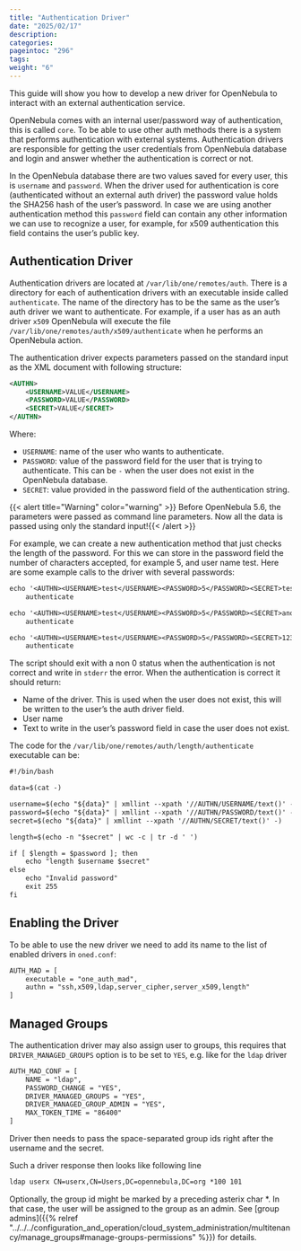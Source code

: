 ```yaml
---
title: "Authentication Driver"
date: "2025/02/17"
description:
categories:
pageintoc: "296"
tags:
weight: "6"
---
```


<a id="devel-auth"></a>

<!--# Authentication Driver -->

This guide will show you how to develop a new driver for OpenNebula to interact with an external authentication service.

OpenNebula comes with an internal user/password way of authentication, this is called `core`. To be able to use other auth methods there is a system that performs authentication with external systems. Authentication drivers are responsible for getting the user credentials from OpenNebula database and login and answer whether the authentication is correct or not.

In the OpenNebula database there are two values saved for every user, this is `username` and `password`. When the driver used for authentication is core (authenticated without an external auth driver) the password value holds the SHA256 hash of the user’s password. In case we are using another authentication method this `password` field can contain any other information we can use to recognize a user, for example, for x509 authentication this field contains the user’s public key.

## Authentication Driver

Authentication drivers are located at `/var/lib/one/remotes/auth`. There is a directory for each of authentication drivers with an executable inside called `authenticate`. The name of the directory has to be the same as the user’s auth driver we want to authenticate. For example, if a user has as an auth driver `x509` OpenNebula will execute the file `/var/lib/one/remotes/auth/x509/authenticate` when he performs an OpenNebula action.

The authentication driver expects parameters passed on the standard input as the XML document with following structure:

```xml
<AUTHN>
    <USERNAME>VALUE</USERNAME>
    <PASSWORD>VALUE</PASSWORD>
    <SECRET>VALUE</SECRET>
</AUTHN>
```

Where:

- `USERNAME`: name of the user who wants to authenticate.
- `PASSWORD`: value of the password field for the user that is trying to authenticate. This can be `-` when the user does not exist in the OpenNebula database.
- `SECRET`: value provided in the password field of the authentication string.

{{< alert title="Warning" color="warning" >}}
Before OpenNebula 5.6, the parameters were passed as command line parameters. Now all the data is passed using only the standard input!{{< /alert >}} 

For example, we can create a new authentication method that just checks the length of the password. For this we can store in the password field the number of characters accepted, for example 5, and user name test. Here are some example calls to the driver with several passwords:

```default
echo '<AUTHN><USERNAME>test</USERNAME><PASSWORD>5</PASSWORD><SECRET>testpassword</SECRET></AUTHN>' | \
    authenticate

echo '<AUTHN><USERNAME>test</USERNAME><PASSWORD>5</PASSWORD><SECRET>another_try</SECRET></AUTHN>' | \
    authenticate

echo '<AUTHN><USERNAME>test</USERNAME><PASSWORD>5</PASSWORD><SECRET>12345</SECRET></AUTHN>' | \
    authenticate
```

The script should exit with a non 0 status when the authentication is not correct and write in `stderr` the error. When the authentication is correct it should return:

- Name of the driver. This is used when the user does not exist, this will be written to the user’s the auth driver field.
- User name
- Text to write in the user’s password field in case the user does not exist.

The code for the `/var/lib/one/remotes/auth/length/authenticate` executable can be:

```default
#!/bin/bash

data=$(cat -)

username=$(echo "${data}" | xmllint --xpath '//AUTHN/USERNAME/text()' -)
password=$(echo "${data}" | xmllint --xpath '//AUTHN/PASSWORD/text()' -)
secret=$(echo "${data}" | xmllint --xpath '//AUTHN/SECRET/text()' -)

length=$(echo -n "$secret" | wc -c | tr -d ' ')

if [ $length = $password ]; then
    echo "length $username $secret"
else
    echo "Invalid password"
    exit 255
fi
```

## Enabling the Driver

To be able to use the new driver we need to add its name to the list of enabled drivers in `oned.conf`:

```default
AUTH_MAD = [
    executable = "one_auth_mad",
    authn = "ssh,x509,ldap,server_cipher,server_x509,length"
]
```

## Managed Groups

The authentication driver may also assign user to groups, this requires that `DRIVER_MANAGED_GROUPS` option is to be set to `YES`, e.g. like for the `ldap` driver

```default
AUTH_MAD_CONF = [
    NAME = "ldap",
    PASSWORD_CHANGE = "YES",
    DRIVER_MANAGED_GROUPS = "YES",
    DRIVER_MANAGED_GROUP_ADMIN = "YES",
    MAX_TOKEN_TIME = "86400"
]
```

Driver then needs to pass the space-separated group ids right after the username and the secret.

Such a driver response then looks like following line

```default
ldap userx CN=userx,CN=Users,DC=opennebula,DC=org *100 101
```

Optionally, the group id might be marked by a preceding asterix char \*. In that case, the user will be assigned to the group as an admin. See [group admins]({{% relref "../../../configuration_and_operation/cloud_system_administration/multitenancy/manage_groups#manage-groups-permissions" %}}) for details.
